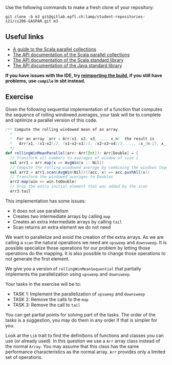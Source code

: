 Use the following commands to make a fresh clone of your repository:

```
git clone -b m3 git@gitlab.epfl.ch:lamp/student-repositories-s21/cs206-GASPAR.git m3
```

## Useful links

  * [A guide to the Scala parallel collections](https://docs.scala-lang.org/overviews/parallel-collections/overview.html)
  * [The API documentation of the Scala parallel collections](https://www.javadoc.io/doc/org.scala-lang.modules/scala-parallel-collections_2.13/latest/scala/collection/index.html)
  * [The API documentation of the Scala standard library](https://www.scala-lang.org/files/archive/api/2.13.4)
  * [The API documentation of the Java standard library](https://docs.oracle.com/en/java/javase/15/docs/api/index.html)

**If you have issues with the IDE, try [reimporting the
build](https://gitlab.epfl.ch/lamp/cs206/-/blob/master/labs/example-lab.md#ide-features-like-type-on-hover-or-go-to-definition-do-not-work),
if you still have problems, use `compile` in sbt instead.**

## Exercise

Given the following sequential implementation of a function that computes the sequence of rolling windowed averages, your task will be to complete and optimize a parallel version of this code.

```scala
/** Compute the rolling windowed mean of an array.
  *
  *  For an array `arr = Arr(x1, x2, x3, ..., x_n)` the result is
  *  `Arr(x1, (x1+x2)/2, (x1+x2+x3)/3, (x2+x3+x4)/3, ..., (x_{n-2}, x_{n-1}, x_n)/3)`
  */
def rollingWinMeanParallel(arr: Arr[Int]): Arr[Double] = {
  // Transform all numbers to averages of window of size 1
  val arr1 = arr.map(x => AvgWin(x :: Nil))
  // Compute the rolling windowed average by combining the windows together
  val arr2 = arr1.scan(AvgWin(Nil))((acc, x) => acc.pushAll(x))
  // Transform the windowed averages to Doubles
  arr2.map(win => win.toDouble)
  // Drop the extra initial element that was added by the scan
  arr3.tail
```

 This implementation has some issues:
 - It does not use parallelism
 - Creates two intermediate arrays by calling `map`
 - Creates an extra intermediate arrays by calling `tail`
 - Scan returns an extra element we do not need

 We want to parallelize and avoid the creation of the extra arrays.
 As we are calling a `scan` the natural operations we need are `upsweep` and `downsweep`.
 It is possible specialize those operations for our problem by letting those operations do the mapping.
 It is also possible to change those operations to not generate the first element.

We give you a version of `rollingWinMeanSequential` that partially implements the parallelization using `upsweep` and `downsweep`.

 Your tasks in the exercise will be to:
 - TASK 1: Implement the parallelization of `upsweep` and `downsweep`
 - TASK 2: Remove the calls to the `map`
 - TASK 3: Remove the call to `tail`

 You can get partial points for solving part of the tasks.
 The order of the tasks is a suggestion, you may do them in any order if that is simpler for you.

Look at the `Lib` trait to find the definitions of functions and classes you can use (or already used).
In this question we use a `Arr` array class instead of the normal `Array`. You may assume that this class has the same performance characteristics as the normal array. `Arr` provides only a limited set of operations.
